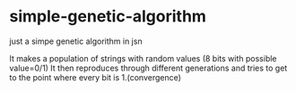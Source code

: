 # simple-genetic-algorithm
just a simpe genetic algorithm in jsn

It makes a population of strings with random values (8 bits with possible value=0/1)
It then reproduces through different generations and tries to get to the point where
every bit is 1.(convergence)
